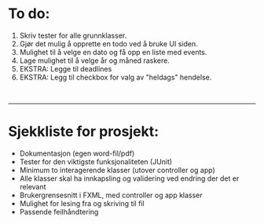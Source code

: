 <h1>To do:</h1>
<ol>
    <li>Skriv tester for alle grunnklasser.</li>
    <li>Gjør det mulig å opprette en todo ved å bruke UI siden.</li>
    <li>Mulighet til å velge en dato og få opp en liste med events.</li>
    <li>Lage mulighet til å velge år og måned raskere.</li>
    <li>EKSTRA: Legge til deadlines</li>
    <li>EKSTRA: Legg til checkbox for valg av "heldags" hendelse.</li>
</ol>
<br>
<hr>
<h1>Sjekkliste for prosjekt:</h1>
<ul>
    <li>Dokumentasjon (egen word-fil/pdf)</li>
    <li>Tester for den viktigste funksjonaliteten (JUnit)</li>
    <li>Minimum to interagerende klasser (utover controller og app)</li>
    <li>Alle klasser skal ha innkapsling og validering ved endring der det er relevant</li>
    <li>Brukergrensesnitt i FXML, med controller og app klasser</li>
    <li>Mulighet for lesing fra og skriving til fil</li>
    <li>Passende feilhåndtering</li>
</ul>